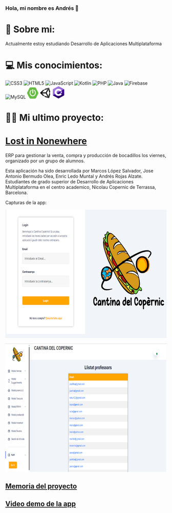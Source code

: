 ### Hola, mi nombre es Andrés 👋

# 💫 Sobre mi:
Actualmente estoy estudiando Desarrollo de Aplicaciones Multiplataforma


# 💻 Mis conocimientos:
![CSS3](https://img.shields.io/badge/css3-%231572B6.svg?style=for-the-badge&logo=css3&logoColor=white) ![HTML5](https://img.shields.io/badge/html5-%23E34F26.svg?style=for-the-badge&logo=html5&logoColor=white) ![JavaScript](https://img.shields.io/badge/javascript-%23323330.svg?style=for-the-badge&logo=javascript&logoColor=%23F7DF1E) ![Kotlin](https://img.shields.io/badge/kotlin-%230095D5.svg?style=for-the-badge&logo=kotlin&logoColor=white) ![PHP](https://img.shields.io/badge/php-%23777BB4.svg?style=for-the-badge&logo=php&logoColor=white) ![Java](https://img.shields.io/badge/java-%23ED8B00.svg?style=for-the-badge&logo=java&logoColor=white) ![Firebase](https://img.shields.io/badge/firebase-%23039BE5.svg?style=for-the-badge&logo=firebase) ![MySQL](https://img.shields.io/badge/mysql-%2300f.svg?style=for-the-badge&logo=mysql&logoColor=white) 
 <img src="https://github.com/andresrojasalzate/andresrojasalzate/blob/main/spring-boot-logo.png" width="35" height="35">
 <img src="https://github.com/andresrojasalzate/andresrojasalzate/blob/main/unity.png" width="35" height="35">
 <img src="https://github.com/andresrojasalzate/andresrojasalzate/blob/main/c%23.png" width="40" height="40">
# 👨‍💻 Mi ultimo proyecto:
# [Lost in Nonewhere](https://github.com/andresrojasalzate/CantinaCopernic)

ERP para gestionar la venta, compra y producción de bocadillos los viernes, organizado por un grupo de alumnos.

Esta aplicación ha sido desarrollada por Marcos López Salvador, Jose Antonio Bermudo Olea, Enric Ledo Muntal y Andrés Rojas Alzate. Estudiantes de grado superior de Desarrollo de Aplicaciones Multiplataforma en el centro academico, Nicolau Copernic de Terrassa, Barcelona.


 
 Capturas de la app:
 </p>
 <img src="https://github.com/andresrojasalzate/andresrojasalzate/blob/main/loginERP.PNG" width="600" height="400">
 
 </p>
 <img src="https://github.com/andresrojasalzate/andresrojasalzate/blob/main/listaProfesores.PNG" width="600" height="400">

</p>

 
</p>

## [Memoria del proyecto](https://drive.google.com/file/d/12lmsWI7QVto3Ii4oe3xlXALhGZ5mTUKo/view?usp=sharing)


## [Video demo de la app](https://drive.google.com/file/d/1d9kWRrRoEoxWOyk2F0PNbE0JDrxMq9Mh/view?usp=sharing)


<!-- Proudly created with GPRM ( https://gprm.itsvg.in ) -->
